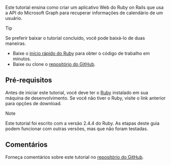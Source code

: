<!-- markdownlint-disable MD002 MD041 -->

Este tutorial ensina como criar um aplicativo Web do Ruby on Rails que usa a API do Microsoft Graph para recuperar informações de calendário de um usuário.

> [!TIP]
> Se preferir baixar o tutorial concluído, você pode baixá-lo de duas maneiras.
>
> - Baixe o [início rápido do Ruby](https://developer.microsoft.com/graph/quick-start?platform=option-ruby) para obter o código de trabalho em minutos.
> - Baixe ou clone o [repositório do GitHub](https://github.com/microsoftgraph/msgraph-training-rubyrailsapp).

## <a name="prerequisites"></a>Pré-requisitos

Antes de iniciar este tutorial, você deve ter o [Ruby](https://www.ruby-lang.org/en/downloads/) instalado em sua máquina de desenvolvimento. Se você não tiver o Ruby, visite o link anterior para opções de download.

> [!NOTE]
> Este tutorial foi escrito com a versão 2.4.4 do Ruby. As etapas deste guia podem funcionar com outras versões, mas que não foram testadas.

## <a name="feedback"></a>Comentários

Forneça comentários sobre este tutorial no [repositório do GitHub](https://github.com/microsoftgraph/msgraph-training-rubyrailsapp).